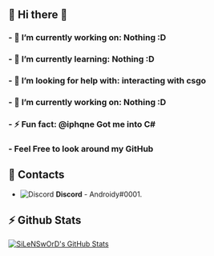 ## 🌌 Hi there 👋
### - 🔭 I’m currently working on: Nothing :D
### - 🌱 I’m currently learning: Nothing :D
### - 🤔 I’m looking for help with: interacting with csgo
### - 🔭 I’m currently working on: Nothing :D
### - ⚡ Fun fact: @iphqne Got me into C# 
### - Feel Free to look around my GitHub

## 📖 Contacts
- ![Discord](https://i.imgur.com/002xgns.png) __Discord__ - Androidy#0001.

## ⚡ Github Stats
<a href="https://github.com/anuraghazra/github-readme-stats">
  <img align="center" src="https://github-readme-stats.anuraghazra1.vercel.app/api?username=SiLeNSwOrD&show_icons=true&include_all_commits=true&theme=radical" alt="SiLeNSwOrD's  GitHub Stats" />



<!--
**SiLeNSwOrD/SiLeNSwOrD** is a ✨ _special_ ✨ repository because its `README.md` (this file) appears on your GitHub profile.

Here are some ideas to get you started:

- 🔭 I’m currently working on ...
- 🌱 I’m currently learning ...
- 👯 I’m looking to collaborate on ...
- 🤔 I’m looking for help with ...
- 💬 Ask me about ...
- 📫 How to reach me: ...
- 😄 Pronouns: ...
- ⚡ Fun fact: ...
-->
